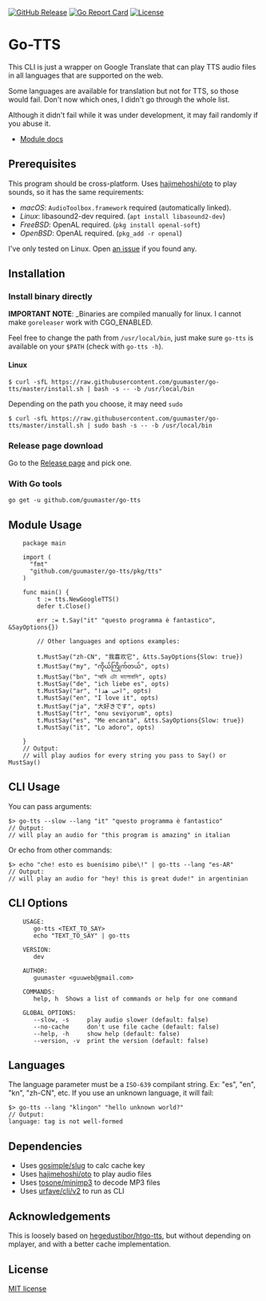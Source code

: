 [![GitHub Release](https://img.shields.io/github/release/guumaster/go-tts.svg?logo=github&labelColor=262b30)](https://github.com/guumaster/go-tts/releases)
[![Go Report Card](https://goreportcard.com/badge/github.com/guumaster/go-tts)](https://goreportcard.com/report/github.com/guumaster/go-tts)
[![License](https://img.shields.io/github/license/guumaster/go-tts)](https://github.com/guumaster/go-tts/LICENSE)

# Go-TTS

This CLI is just a wrapper on Google Translate that can play TTS audio files in all languages that are supported on the web. 

Some languages are available for translation but not for TTS, so those would fail. Don't now which ones, I didn't go through the whole list.

Although it didn't fail while it was under development, it may fail randomly if you abuse it.

* [Module docs](https://pkg.go.dev/github.com/guumaster/go-tts@v1.0.0/pkg/tts?tab=doc)

## Prerequisites

This program should be cross-platform. Uses [hajimehoshi/oto](https://github.com/hajimehoshi/oto) to play sounds, so it has the same requirements: 

 * _macOS_: `AudioToolbox.framework` required (automatically linked).
 * _Linux_: libasound2-dev required. (`apt install libasound2-dev`)
 * _FreeBSD_: OpenAL required. (`pkg install openal-soft`)
 * _OpenBSD_: OpenAL required. (`pkg_add -r openal`)

I've only tested on Linux. Open [an issue](https://github.com/guumaster/go-tts/issues/new) if you found any.


## Installation

### Install binary directly 

**IMPORTANT NOTE**: _Binaries are compiled manually for linux. I cannot make `goreleaser` work with CGO_ENABLED.

Feel free to change the path from `/usr/local/bin`, just make sure `go-tts` is available on your `$PATH` (check with `go-tts -h`).

#### Linux 

```
$ curl -sfL https://raw.githubusercontent.com/guumaster/go-tts/master/install.sh | bash -s -- -b /usr/local/bin
```

Depending on the path you choose, it may need `sudo`
```
$ curl -sfL https://raw.githubusercontent.com/guumaster/go-tts/master/install.sh | sudo bash -s -- -b /usr/local/bin
```


### Release page download

Go to the [Release page](https://github.com/guumaster/go-tts/releases) and pick one.


### With Go tools
```
go get -u github.com/guumaster/go-tts

```

## Module Usage

```
	package main

	import (
	  "fmt"
	  "github.com/guumaster/go-tts/pkg/tts"
	)

	func main() {
        t := tts.NewGoogleTTS()
        defer t.Close()

        err := t.Say("it" "questo programma è fantastico", &SayOptions{})

        // Other languages and options examples:

        t.MustSay("zh-CN", "我喜欢它", &tts.SayOptions{Slow: true})
        t.MustSay("my", "ကိုယ်ကြိုက်တယ်", opts)
        t.MustSay("bn", "আমি এটা ভালোবাসি", opts)
        t.MustSay("de", "ich liebe es", opts)
        t.MustSay("ar", "احب هذا", opts)
        t.MustSay("en", "I love it", opts)
        t.MustSay("ja", "大好きです", opts)
        t.MustSay("tr", "onu seviyorum", opts)
        t.MustSay("es", "Me encanta", &tts.SayOptions{Slow: true})
        t.MustSay("it", "Lo adoro", opts)

	}
    // Output:
    // will play audios for every string you pass to Say() or MustSay()

```

## CLI Usage

You can pass arguments: 

```
$> go-tts --slow --lang "it" "questo programma è fantastico"
// Output:
// will play an audio for "this program is amazing" in italian
```

Or echo from other commands: 
```
$> echo "che! esto es buenísimo pibe\!" | go-tts --lang "es-AR"
// Output:
// will play an audio for "hey! this is great dude!" in argentinian
```


## CLI Options

```
	USAGE:
	   go-tts <TEXT_TO_SAY>
	   echo "TEXT_TO_SAY" | go-tts

	VERSION:
	   dev

	AUTHOR:
	   guumaster <guuweb@gmail.com>

	COMMANDS:
	   help, h  Shows a list of commands or help for one command

	GLOBAL OPTIONS:
	   --slow, -s     play audio slower (default: false)
	   --no-cache     don't use file cache (default: false)
	   --help, -h     show help (default: false)
	   --version, -v  print the version (default: false)
```

 ## Languages 
 
 The language parameter must be a `ISO-639` compilant string. Ex: "es", "en", "kn", "zh-CN", etc.
 If you use an unknown language, it will fail: 
 
 ```
$> go-tts --lang "klingon" "hello unknown world?"
// Output:
language: tag is not well-formed
```


## Dependencies 

 * Uses [gosimple/slug](https://github.com/gosimple/slug) to calc cache key
 * Uses [hajimehoshi/oto](https://github.com/hajimehoshi/oto) to play audio files
 * Uses [tosone/minimp3](https://github.com/tosone/minimp3) to decode MP3 files
 * Uses [urfave/cli/v2](https://github.com/urfave/cli/v2) to run as CLI 


## Acknowledgements

This is loosely based on [hegedustibor/htgo-tts](https://github.com/hegedustibor/htgo-tts), but without depending on mplayer, and with a better cache implementation.


## License

[MIT license](LICENSE)
